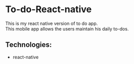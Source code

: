 # To-do-React-native
This is my react native version of to do app.<br />
This mobile app allows the users maintain his daily to-dos.

## Technologies:
- react-native
